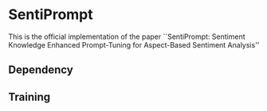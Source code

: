 # SentiPrompt

This is the official implementation of the paper ``SentiPrompt: Sentiment Knowledge Enhanced Prompt-Tuning for Aspect-Based Sentiment Analysis''

## Dependency

## Training
